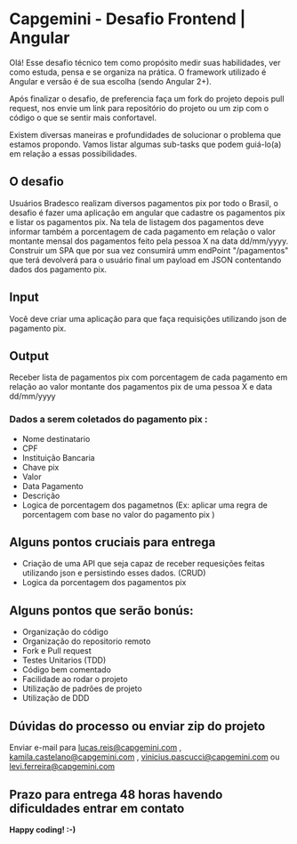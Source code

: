 # Capgemini - Desafio Frontend | Angular

Olá! Esse desafio técnico tem como propósito medir suas habilidades, ver como estuda, pensa e se organiza na prática. O framework utilizado é Angular e versão é de sua escolha (sendo Angular 2+). 

Após finalizar o desafio, de preferencia faça um fork do projeto depois pull request, nos envie um link para repositório do projeto ou um zip com o código o que se sentir mais confortavel.

Existem diversas maneiras e profundidades de solucionar o problema que estamos propondo. Vamos listar algumas sub-tasks que podem guiá-lo(a) em relação a essas possibilidades.

## O desafio

Usuários Bradesco realizam diversos pagamentos pix por todo o Brasil, o desafio é fazer uma aplicação em angular que cadastre os pagamentos pix e listar os pagamentos pix. Na tela de  listagem dos pagamentos deve informar também a porcentagem de cada pagamento em relação o valor montante mensal dos pagamentos feito pela pessoa  X na data dd/mm/yyyy.  Construir um SPA  que por sua vez consumirá umm endPoint "/pagamentos" que terá devolverá para o usuário final um payload em JSON contentando dados dos  pagamento pix.

## Input

Você deve criar uma aplicação para que faça requisições utilizando  json de pagamento pix. 

## Output

Receber lista de pagamentos pix com porcentagem de cada pagamento em relação ao valor montante dos pagamentos pix de uma pessoa X e data dd/mm/yyyy

### Dados a serem coletados do pagamento pix :

* Nome destinatario
* CPF
* Instituição Bancaria
* Chave pix
* Valor
* Data Pagamento
* Descrição
* Logica de porcentagem dos pagametnos (Ex: aplicar uma regra de porcentagem com base no valor do pagamento pix )

## Alguns pontos cruciais para entrega

* Criação de uma API que seja capaz de receber requesições feitas utilizando json e persistindo esses dados. (CRUD)
* Logica da porcentagem dos pagamentos pix

## Alguns pontos que serão bonús:

* Organização do código 
* Organização do repositorio remoto
* Fork e Pull request
* Testes Unitarios (TDD)
* Código bem comentado 
* Facilidade ao rodar o projeto
* Utilização de padrões de projeto 
* Utilização de DDD

## Dúvidas do processo ou enviar zip do projeto

Enviar e-mail para  lucas.reis@capgemini.com , kamila.castelano@capgemini.com , vinicius.pascucci@capgemini.com ou  levi.ferreira@capgemini.com

## Prazo para entrega 48 horas havendo dificuldades entrar em contato

**Happy coding! :-)**
